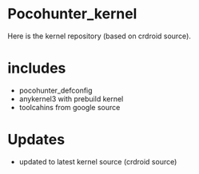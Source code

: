 # Pocohunter_kernel
Here is the kernel repository (based on crdroid source).
# includes
* pocohunter_defconfig
* anykernel3 with prebuild kernel
* toolcahins from google source
# Updates
* updated to latest kernel source (crdroid source)
